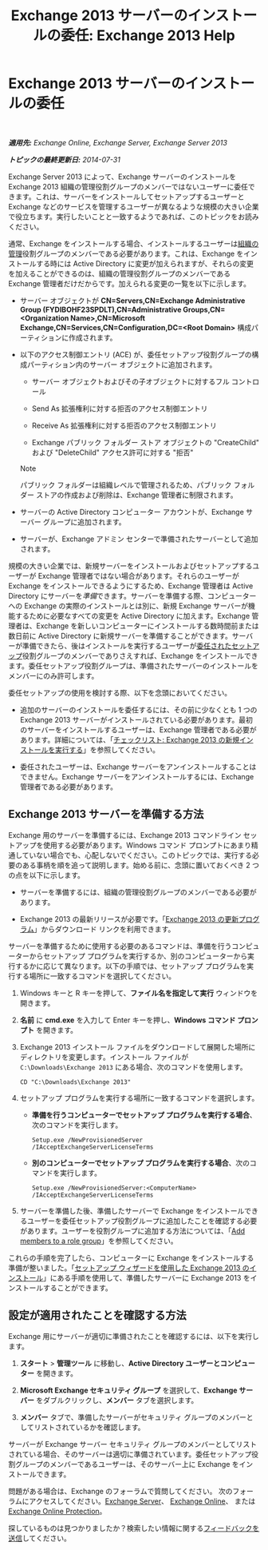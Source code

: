﻿---
title: 'Exchange 2013 サーバーのインストールの委任: Exchange 2013 Help'
TOCTitle: Exchange 2013 サーバーのインストールの委任
ms:assetid: f2fc8680-0c7c-4a29-b8f5-d77404fec280
ms:mtpsurl: https://technet.microsoft.com/ja-jp/library/Bb201741(v=EXCHG.150)
ms:contentKeyID: 62614005
ms.date: 04/24/2018
mtps_version: v=EXCHG.150
ms.translationtype: HT
---

# Exchange 2013 サーバーのインストールの委任

 

_**適用先:** Exchange Online, Exchange Server, Exchange Server 2013_

_**トピックの最終更新日:** 2014-07-31_

Exchange Server 2013 によって、Exchange サーバーのインストールを Exchange 2013 組織の管理役割グループのメンバーではないユーザーに委任できます。これは、サーバーをインストールしてセットアップするユーザーと Exchange などのサービスを管理するユーザーが異なるような規模の大きい企業で役立ちます。実行したいことと一致するようであれば、このトピックをお読みください。

通常、Exchange をインストールする場合、インストールするユーザーは[組織の管理](organization-management-exchange-2013-help.md)役割グループのメンバーである必要があります。これは、Exchange をインストールする時には Active Directory に変更が加えられますが、それらの変更を加えることができるのは、組織の管理役割グループのメンバーである Exchange 管理者だけだからです。加えられる変更の一覧を以下に示します。

  - サーバー オブジェクトが **CN=Servers,CN=Exchange Administrative Group (FYDIBOHF23SPDLT),CN=Administrative Groups,CN=\<Organization Name\>,CN=Microsoft Exchange,CN=Services,CN=Configuration,DC=\<Root Domain\>** 構成パーティションに作成されます。

  - 以下のアクセス制御エントリ (ACE) が、委任セットアップ役割グループの構成パーティション内のサーバー オブジェクトに追加されます。
    
      - サーバー オブジェクトおよびその子オブジェクトに対するフル コントロール
    
      - Send As 拡張権利に対する拒否のアクセス制御エントリ
    
      - Receive As 拡張権利に対する拒否のアクセス制御エントリ
    
      - Exchange パブリック フォルダー ストア オブジェクトの "CreateChild" および "DeleteChild" アクセス許可に対する "拒否"
    

    > [!NOTE]
    > パブリック フォルダーは組織レベルで管理されるため、パブリック フォルダー ストアの作成および削除は、Exchange 管理者に制限されます。



  - サーバーの Active Directory コンピューター アカウントが、Exchange サーバー グループに追加されます。

  - サーバーが、Exchange アドミン センターで準備されたサーバーとして追加されます。

規模の大きい企業では、新規サーバーをインストールおよびセットアップするユーザーが Exchange 管理者ではない場合があります。それらのユーザーが Exchange をインストールできるようにするため、Exchange 管理者は Active Directory にサーバーを*準備*できます。サーバーを準備する際、コンピューターへの Exchange の実際のインストールとは別に、新規 Exchange サーバーが機能するために必要なすべての変更を Active Directory に加えます。Exchange 管理者は、Exchange を新しいコンピューターにインストールする数時間前または数日前に Active Directory に新規サーバーを準備することができます。サーバーが準備できたら、後はインストールを実行するユーザーが[委任されたセットアップ](delegated-setup-exchange-2013-help.md)役割グループのメンバーでありさえすれば、Exchange をインストールできます。委任セットアップ役割グループは、準備されたサーバーのインストールをメンバーにのみ許可します。

委任セットアップの使用を検討する際、以下を念頭においてください。

  - 追加のサーバーのインストールを委任するには、その前に少なくとも 1 つの Exchange 2013 サーバーがインストールされている必要があります。最初のサーバーをインストールするユーザーは、Exchange 管理者である必要があります。詳細については、「[チェックリスト: Exchange 2013 の新規インストールを実行する](checklist-perform-a-new-installation-of-exchange-2013-exchange-2013-help.md)」を参照してください。

  - 委任されたユーザーは、Exchange サーバーをアンインストールすることはできません。Exchange サーバーをアンインストールするには、Exchange 管理者である必要があります。

## Exchange 2013 サーバーを準備する方法

Exchange 用のサーバーを準備するには、Exchange 2013 コマンドライン セットアップを使用する必要があります。Windows コマンド プロンプトにあまり精通していない場合でも、心配しないでください。このトピックでは、実行する必要のある事柄を順を追って説明します。始める前に、念頭に置いておくべき 2 つの点を以下に示します。

  - サーバーを準備するには、組織の管理役割グループのメンバーである必要があります。

  - Exchange 2013 の最新リリースが必要です。「[Exchange 2013 の更新プログラム](updates-for-exchange-2013-exchange-2013-help.md)」からダウンロード リンクを利用できます。

サーバーを準備するために使用する必要のあるコマンドは、準備を行うコンピューターからセットアップ プログラムを実行するか、別のコンピューターから実行するかに応じて異なります。以下の手順では、セットアップ プログラムを実行する場所に一致するコマンドを選択してください。

1.  Windows キーと R キーを押して、<strong>ファイル名を指定して実行</strong> ウィンドウを開きます。

2.  <strong>名前</strong> に **cmd.exe** を入力して Enter キーを押し、<strong>Windows コマンド プロンプト</strong> を開きます。

3.  Exchange 2013 インストール ファイルをダウンロードして展開した場所にディレクトリを変更します。インストール ファイルが `C:\Downloads\Exchange 2013` にある場合、次のコマンドを使用します。
    
        CD "C:\Downloads\Exchange 2013"

4.  セットアップ プログラムを実行する場所に一致するコマンドを選択します。
    
      - **準備を行うコンピューターでセットアップ プログラムを実行する場合**、次のコマンドを実行します。
        
            Setup.exe /NewProvisionedServer /IAcceptExchangeServerLicenseTerms
    
      - **別のコンピューターでセットアップ プログラムを実行する場合**、次のコマンドを実行します。
        
            Setup.exe /NewProvisionedServer:<ComputerName> /IAcceptExchangeServerLicenseTerms

5.  サーバーを準備した後、準備したサーバーで Exchange をインストールできるユーザーを委任セットアップ役割グループに追加したことを確認する必要があります。ユーザーを役割グループに追加する方法については、「[Add members to a role group](manage-role-group-members-exchange-2013-help.md)」を参照してください。

これらの手順を完了したら、コンピューターに Exchange をインストールする準備が整いました。「[セットアップ ウィザードを使用した Exchange 2013 のインストール](install-exchange-2013-using-the-setup-wizard-exchange-2013-help.md)」にある手順を使用して、準備したサーバーに Exchange 2013 をインストールすることができます。

## 設定が適用されたことを確認する方法

Exchange 用にサーバーが適切に準備されたことを確認するには、以下を実行します。

1.  <strong>スタート</strong> \> <strong>管理ツール</strong> に移動し、<strong>Active Directory ユーザーとコンピューター</strong> を開きます。

2.  <strong>Microsoft Exchange セキュリティ グループ</strong> を選択して、<strong>Exchange サーバー</strong> をダブルクリックし、<strong>メンバー</strong> タブを選択します。

3.  <strong>メンバー</strong> タブで、準備したサーバーがセキュリティ グループのメンバーとしてリストされているかを確認します。

サーバーが Exchange サーバー セキュリティ グループのメンバーとしてリストされている場合、そのサーバーは適切に準備されています。委任セットアップ役割グループのメンバーであるユーザーは、そのサーバー上に Exchange をインストールできます。

問題がある場合は、Exchange のフォーラムで質問してください。 次のフォーラムにアクセスしてください。[Exchange Server](https://go.microsoft.com/fwlink/p/?linkid=60612)、 [Exchange Online](https://go.microsoft.com/fwlink/p/?linkid=267542)、 または [Exchange Online Protection](https://go.microsoft.com/fwlink/p/?linkid=285351)。

探しているものは見つかりましたか？検索したい情報に関する[フィードバックを送信](mailto:exsetuphelpfeedback@microsoft.com?subject=exchange%202013%20setup%20help%20feedback)してください。

